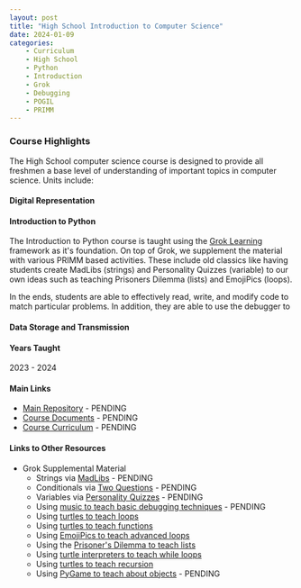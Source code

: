 ```yaml
---
layout: post
title: "High School Introduction to Computer Science"
date: 2024-01-09
categories:
    - Curriculum
    - High School
    - Python
    - Introduction
    - Grok
    - Debugging
    - POGIL
    - PRIMM
---
```


### Course Highlights

The High School computer science course is designed to provide all freshmen
a base level of understanding of important topics in computer science. Units
include:

#### Digital Representation

#### Introduction to Python

The Introduction to Python course is taught using the [Grok Learning](https://groklearning.com)
framework as it's foundation. On top of Grok, we supplement the material with
various PRIMM based activities. These include old classics like having students
create MadLibs (strings) and Personality Quizzes (variable) to our own ideas
such as teaching Prisoners Dilemma (lists) and EmojiPics (loops).

In the ends, students are able to effectively read, write, and modify code to
match particular problems. In addition, they are able to use the debugger to

#### Data Storage and Transmission

#### Years Taught

2023 - 2024

#### Main Links

- [Main Repository]() - PENDING
- [Course Documents]() - PENDING
- [Course Curriculum]() - PENDING

#### Links to Other Resources

- Grok Supplemental Material
    - Strings via [MadLibs]() - PENDING
    - Conditionals via [Two Questions]() - PENDING
    - Variables via [Personality Quizzes]() - PENDING
    - Using [music to teach basic debugging techniques]() - PENDING
    - Using [turtles to teach loops](https://docs.google.com/document/d/11EBfbVgSfgujW9a0daKI-F-0pmtFd402UFUfevfomNI/edit?usp=sharing)
    - Using [turtles to teach functions](https://docs.google.com/document/d/1nuLRRCuIOU1Zo1gXZ4k0tzFMrFzH-8KSoizjojTbjrs/edit?usp=sharing)
    - Using [EmojiPics to teach advanced loops](https://docs.google.com/document/d/1eRyqf4Wh6QenNvJX7IhwrWWl2eKnvaMdclrB-PerWaM/edit?usp=sharing)
    - Using the [Prisoner's Dilemma to teach lists](https://docs.google.com/document/d/1iJNkXb0R5W_jMuB-XOxgN02fbZqsR9DcLtz0XxeW7jg/edit?usp=sharing)
    - Using [turtle interpreters to teach while loops](https://docs.google.com/document/d/1mF3aDeWq6XYz056j8OPSvZ3ShTWoepHrrD5vVlUfK7w/edit?usp=sharing)
    - Using [turtles to teach recursion](https://docs.google.com/document/d/1uxqeDiqkhtJlYv2xL3hek8-EbtCOKydMh9Ba9qL2BvA/edit?usp=sharing)
    - Using [PyGame to teach about objects]() - PENDING
